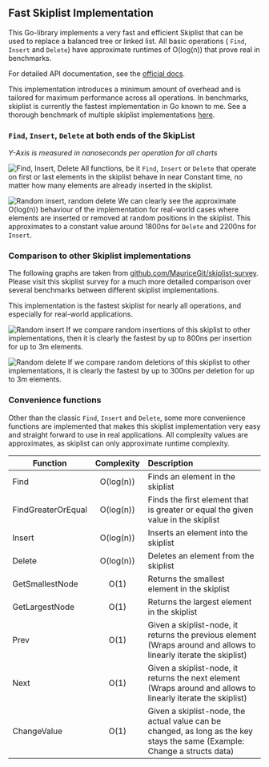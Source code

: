 ## Fast Skiplist Implementation

This Go-library implements a very fast and efficient Skiplist that can be used to replace a balanced tree or linked list.
All basic operations ( `Find`, `Insert` and `Delete`) have approximate runtimes of O(log(n)) that prove real in benchmarks.

For detailed API documentation, see the [official docs](https://godoc.org/github.com/MauriceGit/skiplist).

This implementation introduces a minimum amount of overhead and is tailored for maximum performance across all operations.
In benchmarks, skiplist is currently the fastest implementation in Go known to me.
See a thorough benchmark of multiple skiplist implementations [here](https://github.com/MauriceGit/skiplist-survey).

### `Find`, `Insert`, `Delete` at both ends of the SkipList

*Y-Axis is measured in nanoseconds per operation for all charts*

![Find, Insert, Delete](graphs/allFunctions.png)
All functions, be it `Find`, `Insert` or `Delete` that operate on first or last elements in the skiplist behave in near Constant time, no matter how many
elements are already inserted in the skiplist.

![Random insert, random delete](graphs/randomFunctions.png)
We can clearly see the approximate O(log(n)) behaviour of the implementation for real-world cases where elements are inserted or removed at random positions in the skiplist. This approximates to a constant value around 1800ns for `Delete` and 2200ns for `Insert`.

### Comparison to other Skiplist implementations

The following graphs are taken from [github.com/MauriceGit/skiplist-survey](https://github.com/MauriceGit/skiplist-survey). Please visit this skiplist survey for
a much more detailed comparison over several benchmarks between different skiplist implementations.

This implementation is the fastest skiplist for nearly all operations, and especially for real-world applications.

![Random insert](graphs/randomInserts.png)
If we compare random insertions of this skiplist to other implementations, then it is clearly the fastest by up to 800ns per insertion for up to 3m elements.

![Random delete](graphs/randomDelete.png)
If we compare random deletions of this skiplist to other implementations, it is clearly the fastest by up to 300ns per deletion for up to 3m elements.

### Convenience functions

Other than the classic `Find`, `Insert` and `Delete`, some more convenience functions are implemented that makes this skiplist implementation very easy and straight forward to use
in real applications. All complexity values are approximates, as skiplist can only approximate runtime complexity.

| Function        | Complexity           | Description  |
| ------------- |:-------------:|:-----|
| Find | O(log(n)) | Finds an element in the skiplist |
| FindGreaterOrEqual | O(log(n)) | Finds the first element that is greater or equal the given value in the skiplist |
| Insert | O(log(n)) | Inserts an element into the skiplist |
| Delete | O(log(n)) | Deletes an element from the skiplist |
| GetSmallestNode | O(1) | Returns the smallest element in the skiplist |
| GetLargestNode | O(1) | Returns the largest element in the skiplist |
| Prev | O(1) | Given a skiplist-node, it returns the previous element (Wraps around and allows to linearly iterate the skiplist) |
| Next | O(1) | Given a skiplist-node, it returns the next element (Wraps around and allows to linearly iterate the skiplist) |
| ChangeValue | O(1) | Given a skiplist-node, the actual value can be changed, as long as the key stays the same (Example: Change a structs data) |
